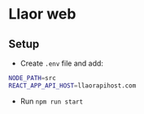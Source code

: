 # Llaor web

## Setup

* Create `.env` file and add:
```bash
NODE_PATH=src
REACT_APP_API_HOST=llaorapihost.com
```
* Run `npm run start`
